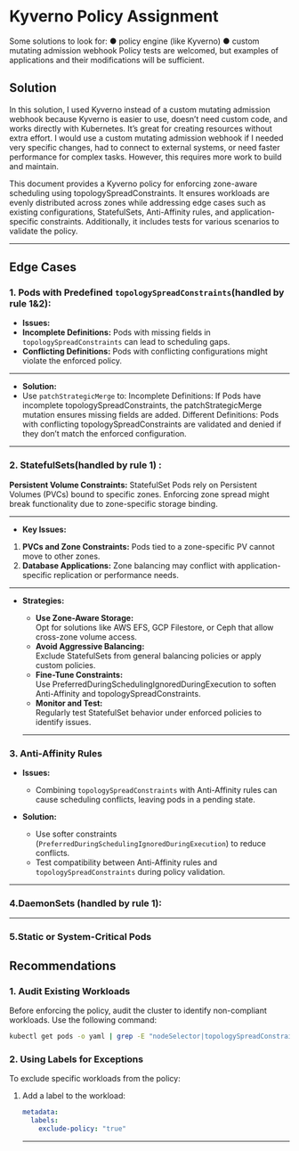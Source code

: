 # **Kyverno Policy Assignment**
 
Some solutions to look for:
● policy engine (like Kyverno)
● custom mutating admission webhook
Policy tests are welcomed, but examples of applications and their modifications will be
sufficient.





## **Solution**
In this solution, I used Kyverno instead of a custom mutating admission webhook because Kyverno is easier to use, doesn’t need custom code, and works directly with Kubernetes. It’s great for creating resources without extra effort.
I would use a custom mutating admission webhook if I needed very specific changes, had to connect to external systems, or need faster performance for complex tasks. However, this requires more work to build and maintain.

This document provides a Kyverno policy for enforcing zone-aware scheduling using topologySpreadConstraints. It ensures workloads are evenly distributed across zones while addressing edge cases such as existing configurations, StatefulSets, Anti-Affinity rules, and application-specific constraints. Additionally, it includes tests for various scenarios to validate the policy.


---

## **Edge Cases**

### **1. Pods with Predefined `topologySpreadConstraints`(handled by rule 1&2):**
  * **Issues:**
  * **Incomplete Definitions:** Pods with missing fields in `topologySpreadConstraints` can lead to scheduling gaps.
  * **Conflicting Definitions:** Pods with conflicting configurations might violate the enforced policy.
---
  * **Solution:**
  * Use `patchStrategicMerge` to:
  Incomplete Definitions: If Pods have incomplete topologySpreadConstraints, the patchStrategicMerge mutation ensures missing fields are added.
  Different Definitions: Pods with conflicting topologySpreadConstraints are validated and denied if they don’t match the enforced configuration.
   ---
   
### **2. StatefulSets(handled by rule 1)** :
  **Persistent Volume Constraints:**
  StatefulSet Pods rely on Persistent Volumes (PVCs) bound to specific zones. Enforcing zone spread might break functionality due to zone-specific storage binding.

---
* **Key Issues:**
1.	**PVCs and Zone Constraints:**
	Pods tied to a zone-specific PV cannot move to other zones.
2.	**Database Applications:**
	Zone balancing may conflict with application-specific replication or performance needs.
---
* **Strategies:**

	 * **Use Zone-Aware Storage:**  
		Opt for solutions like AWS EFS, GCP Filestore, or Ceph that allow cross-zone volume access.
	 * **Avoid Aggressive Balancing:**  
		Exclude StatefulSets from general balancing policies or apply custom policies.
	 * **Fine-Tune Constraints:**  
		Use PreferredDuringSchedulingIgnoredDuringExecution to soften Anti-Affinity and topologySpreadConstraints.
	 * **Monitor and Test:**  
		Regularly test StatefulSet behavior under enforced policies to identify issues.
  ---
### **3. Anti-Affinity Rules**

* **Issues:**
  * Combining `topologySpreadConstraints` with Anti-Affinity rules can cause scheduling conflicts, leaving pods in a pending state.

* **Solution:**
  * Use softer constraints (`PreferredDuringSchedulingIgnoredDuringExecution`) to reduce conflicts.
  * Test compatibility between Anti-Affinity rules and `topologySpreadConstraints` during policy validation.

 ---
### **4.DaemonSets** (handled by rule 1):
---
### **5.Static or System-Critical Pods** 





## **Recommendations**
### **1. Audit Existing Workloads**
Before enforcing the policy, audit the cluster to identify non-compliant workloads. Use the following command:

```bash
kubectl get pods -o yaml | grep -E "nodeSelector|topologySpreadConstraints|schedulerName"
```
### **2. Using Labels for Exceptions**

To exclude specific workloads from the policy:

1. Add a label to the workload:
   ```yaml
   metadata:
     labels:
       exclude-policy: "true"
   ```




   ---





